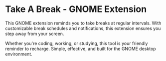 # Take A Break - GNOME Extension

This GNOME extension reminds you to take breaks at regular intervals. With customizable break schedules and notifications, this extension ensures you step away from your screen.

Whether you're coding, working, or studying, this tool is your friendly reminder to recharge. Simple, effective, and built for the GNOME desktop environment.